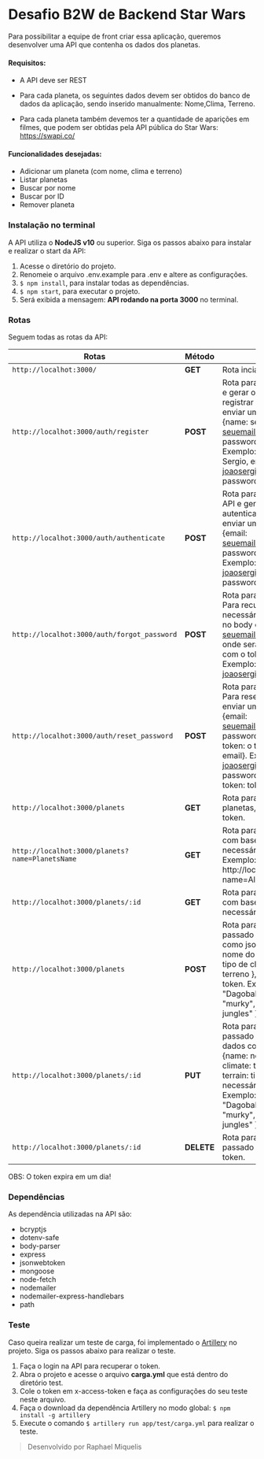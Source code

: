 # Desafio B2W de Backend Star Wars

Para possibilitar a equipe de front criar essa aplicação, queremos desenvolver uma API que contenha os dados dos planetas.

#### Requisitos:

- A API deve ser REST

- Para cada planeta, os seguintes dados devem ser obtidos do banco de dados da aplicação, sendo inserido manualmente: Nome,Clima, Terreno.

- Para cada planeta também devemos ter a quantidade de aparições em filmes, que podem ser obtidas pela API pública do Star Wars: https://swapi.co/

#### Funcionalidades desejadas:

- Adicionar um planeta (com nome, clima e terreno)
- Listar planetas
- Buscar por nome
- Buscar por ID
- Remover planeta

### Instalação no terminal

A API utiliza o **NodeJS v10** ou superior.
Siga os passos abaixo para instalar e realizar o start da API:

1. Acesse o diretório do projeto.
2. Renomeie o arquivo .env.example para .env e altere as configurações.
3. `$ npm install`, para instalar todas as dependências.
4. `$ npm start`, para executar o projeto.
5. Será exibida a mensagem: **API rodando na porta 3000** no terminal.

### Rotas

Seguem todas as rotas da API:

| Rotas                                           | Método     | Descrição                                                                                                                                                                                                                                                            |
| ----------------------------------------------- | ---------- | -------------------------------------------------------------------------------------------------------------------------------------------------------------------------------------------------------------------------------------------------------------------- |
| `http://localhot:3000/`                         | **GET**    | Rota incial de boas vindas.                                                                                                                                                                                                                                          |
| `http://localhot:3000/auth/register`            | **POST**   | Rota para se registrar na API e gerar o token. Para se registrar será necessário enviar um json no body com {name: seu nome, email: seuemail@provedor.com, password: password}. Exemplo: {name: João Sergio, email: joaosergio@outlook.com, password: b2w@2020 }     |
| `http://localhot:3000/auth/authenticate`        | **POST**   | Rota para se autenticar na API e gerar o token. Para se autenticar será necessário enviar um json no body com {email: seuemail@provedor.com, password: password}. Exemplo: { email: joaosergio@outlook.com, password: b2w@2020 }                                     |
| `http://localhot:3000/auth/forgot_password`     | **POST**   | Rota para recuperar a senha. Para recuperar será necessário enviar um json no body com {email: seuemail@provedor.com}, onde será enviado um email com o token para alteração. Exemplo: { email: joaosergio@outlook.com}                                              |
| `http://localhot:3000/auth/reset_password`      | **POST**   | Rota para resetar a senha. Para resetar será necessário enviar um json no body com {email: seuemail@provedor.com, password: nova sennha, token: o token enviado no email}. Exemplo: { email: joaosergio@outlook.com, password: b2w@2019, token: token do email}      |
| `http://localhot:3000/planets`                  | **GET**    | Rota para exibir todos os planetas, é necessário o token.                                                                                                                                                                                                            |
| `http://localhot:3000/planets?name=PlanetsName` | **GET**    | Rota para exibir o planeta com base no **nome**, é necessário o token. Exemplo: http://localhot:3000/planets?name=Alderaan                                                                                                                                           |
| `http://localhot:3000/planets/:id`              | **GET**    | Rota para exibir o planeta com base no **id** passado, é necessário o token.                                                                                                                                                                                         |
| `http://localhot:3000/planets`                  | **POST**   | Rota para criar um planeta passado os seguintes dados como json no body {name: nome do planeta, climate: tipo de clima, terrain: tipo de terreno }, é necessário o token. Exemplo: {"name": "Dagobah", "climate": "murky", "terrain": "swamp, jungles" }             |
| `http://localhot:3000/planets/:id`              | **PUT**    | Rota para editar um planeta passado o **id** e os seguintes dados como json no body {name: nome do planeta, climate: tipo de clima, terrain: tipo de terreno }, é necessário o token. Exemplo: {"name": "Dagobah", "climate": "murky", "terrain": "swamp, jungles" } |
| `http://localhot:3000/planets/:id`              | **DELETE** | Rota para deletar um planeta passado o **id**, é necessário o token.                                                                                                                                                                                                 |

OBS: O token expira em um dia!

### Dependências

As dependência utilizadas na API são:

- bcryptjs
- dotenv-safe
- body-parser
- express
- jsonwebtoken
- mongoose
- node-fetch
- nodemailer
- nodemailer-express-handlebars
- path

### Teste

Caso queira realizar um teste de carga, foi implementado o [Artillery](https://artillery.io/) no projeto. Siga os passos abaixo para realizar o teste.

1. Faça o login na API para recuperar o token.
2. Abra o projeto e acesse o arquivo **carga.yml** que está dentro do diretório test.
3. Cole o token em x-access-token e faça as configurações do seu teste neste arquivo.
4. Faça o download da dependência Artillery no modo global: `$ npm install -g artillery`
5. Execute o comando `$ artillery run app/test/carga.yml` para realizar o teste.

> Desenvolvido por Raphael Miquelis
